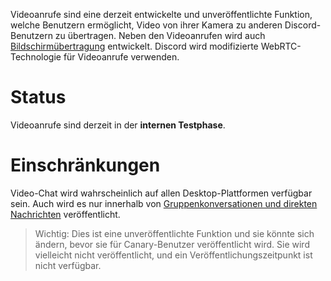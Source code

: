 <!-- TITLE:Videoanrufe -->

Videoanrufe sind eine derzeit entwickelte und unveröffentlichte Funktion, welche Benutzern ermöglicht, Video von ihrer Kamera zu anderen Discord-Benutzern zu übertragen. Neben den Videoanrufen wird auch [Bildschirmübertragung](/de/Bildschirmübertragung) entwickelt. Discord wird modifizierte WebRTC-Technologie für Videoanrufe verwenden.

# Status
Videoanrufe sind derzeit in der **internen Testphase**.

# Einschränkungen
Video-Chat wird wahrscheinlich auf allen Desktop-Plattformen verfügbar sein. Auch wird es nur innerhalb von [Gruppenkonversationen und direkten Nachrichten](/direct-messages) veröffentlicht.

> Wichtig: Dies ist eine unveröffentlichte Funktion und sie könnte sich ändern, bevor sie für Canary-Benutzer veröffentlicht wird. Sie wird vielleicht nicht veröffentlicht, und ein Veröffentlichungszeitpunkt ist nicht verfügbar.